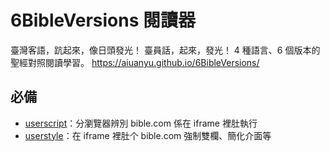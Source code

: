 # 6BibleVersions 閱讀器
臺灣客語，䟘起來，像日頭發光！
臺員話，起來，發光！
4 種語言、6 個版本的聖經對照閱讀學習。
https://aiuanyu.github.io/6BibleVersions/

## 必備
- [userscript](https://greasyfork.org/zh-TW/scripts/536096-6bibleversions-helper)：分瀏覽器辨別 bible.com 係在 iframe 裡肚執行
- [userstyle](https://userstyles.world/style/22349/)：在 iframe 裡肚个 bible.com 強制雙欄、簡化介面等

